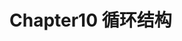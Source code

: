 # Chapter10 循环结构

<!--
C语言提供三种循环结构，分别为while循环,do while循环和for循环。其一般式如下: 

while语句 
总体注解： 
while语句创建一个循环,该循环在判断表达式为假(或0)之前重复执行。while语句是一个入口条件(entry-condition)循环，在进行一次循环之前决定是否要执行循环。因此有可能一次也不执行。循环的语句部分可以是一个简单语句或一个复合的语句。 
while(表达式) 
{ 
循环体语句 
} 
在表达式为假(或0)之前重复执行statement部分。 
例子 

   
while(i++<10)
{
    printf(“count %d ”,i);
}

    

do while 语句 
总体注解： 
do while语句创建一个循环，它在判断表达式为假(或0)之前重复执行。do while语句是一个退出条件循环，在执行一次循环之后才决定是否要再次执行循环，因此循环至少要被执行一次。循环的语句部分可以是一个简单的语句或一个复合语句。 
形式 
do 
{ 
循环体语句 
}while(表达式); 
在表达式为假(或0)之前重复执行循环体语句 
例子 

   
do
{
    printf("count %d"，i);
}while(i<20);

    

for语句 
总体注释： 
for语句使用由分号隔开的三个控制表达式来控制循环过程。初始化表达式只在开始执行循环语句之前执行一次。如果判断表达式为真(或非0)就执行一次循环。然后计算更新表达式并再次检查判断表达式的值。for语句是一个入口条件循环，在进行一次循环之前决定是否要执行循环，因此有可能循环一次也不执行。循环的语句部分可以是一个简单的语句或一个复合语句。 
形式 
for(初始化表达式;判断表达式;更新表达式) 
{ 
循环体语句 
} 
循环在判断表达式为假(或0)之前重复执行。 
例子

   
for(i=0;i<100;i++)
{
    printf("i count is %d\n",i);
}

   


-->